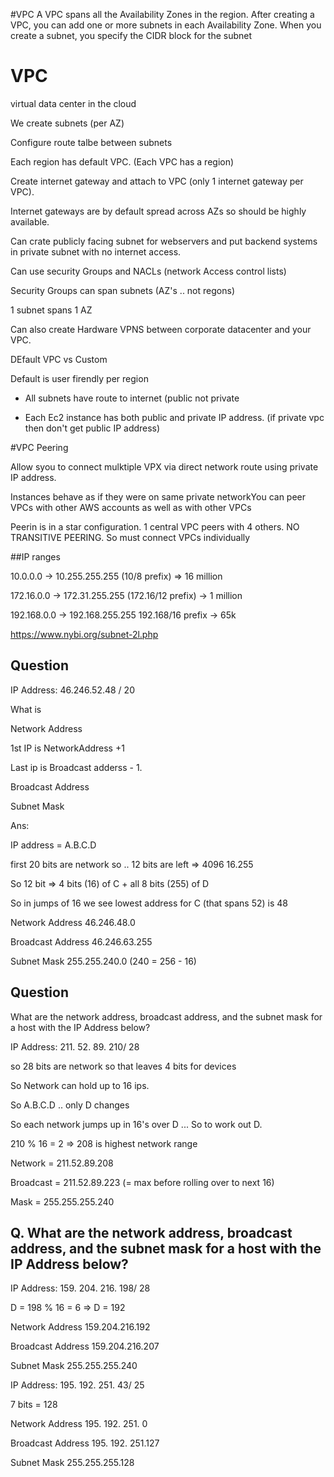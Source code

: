 #VPC
A VPC spans all the Availability Zones in the region. After creating a VPC, you can add one or more subnets in each Availability Zone. When you create a subnet, you specify the CIDR block for the subnet
# VPC

 

virtual data center in the cloud

We create subnets (per AZ)

Configure route talbe between subnets

Each region has default VPC. (Each VPC has a region)

Create internet gateway and attach to VPC (only 1 internet gateway per VPC).

Internet gateways are by default spread across AZs so should be highly available.

Can crate publicly facing subnet for webservers and put backend systems in private subnet with no internet access.

Can use security Groups and NACLs (network Access control lists)

 

Security Groups can span subnets (AZ's .. not regons)

1 subnet spans 1 AZ

 

Can also create Hardware VPNS between corporate datacenter and your VPC.

 

DEfault VPC vs Custom

Default is user firendly per region

* All subnets have route to internet (public not private

* Each  Ec2 instance has both public and private IP address. (if private vpc then don't get public IP address)

 

#VPC Peering

Allow syou to connect mulktiple VPX via direct network route using private IP address.

Instances behave as if they were on same private networkYou can peer VPCs with other AWS accounts as well as with other VPCs

Peerin is in a star configuration. 1 central VPC peers with 4 others. NO TRANSITIVE PEERING. So must connect VPCs individually

 

 

##IP ranges

10.0.0.0 -> 10.255.255.255  (10/8 prefix) => 16 million

172.16.0.0 -> 172.31.255.255  (172.16/12 prefix) -> 1 million

192.168.0.0 -> 192.168.255.255  192.168/16 prefix -> 65k

 

https://www.nybi.org/subnet-2l.php

## Question

IP Address: 46.246.52.48 / 20

What is

Network Address 

1st IP is NetworkAddress +1

Last ip is Broadcast adderss - 1.

Broadcast Address

Subnet Mask 

 

Ans:

IP address = A.B.C.D

first 20 bits are network so .. 12 bits are left => 4096     16.255

So 12 bit => 4 bits (16) of C + all 8 bits (255) of D

So in jumps of 16 we see lowest address for C (that spans 52) is 48

 

Network Address  46.246.48.0 

Broadcast Address  46.246.63.255

Subnet Mask  255.255.240.0  (240  = 256 - 16)

 

## Question

What are the network address, broadcast address, and the subnet mask for a host with the IP Address below?

IP Address: 211. 52. 89. 210/ 28

so 28 bits are network so that leaves 4 bits for devices

So Network can hold up to 16 ips.

So A.B.C.D .. only D changes

So each network jumps up in 16's over D ... So to work out D.

210 % 16 =  2 => 208 is highest network range

Network = 211.52.89.208

Broadcast = 211.52.89.223 (= max before rolling over to next 16)

Mask = 255.255.255.240

 

## Q. What are the network address, broadcast address, and the subnet mask for a host with the IP Address below?

IP Address: 159. 204. 216. 198/ 28

D = 198 % 16 = 6 => D = 192

Network Address  159.204.216.192

Broadcast Address 159.204.216.207

Subnet Mask   255.255.255.240

 

IP Address: 195. 192. 251. 43/ 25 

7 bits  = 128

Network Address  195. 192. 251. 0

Broadcast Address  195. 192. 251.127

Subnet Mask   255.255.255.128